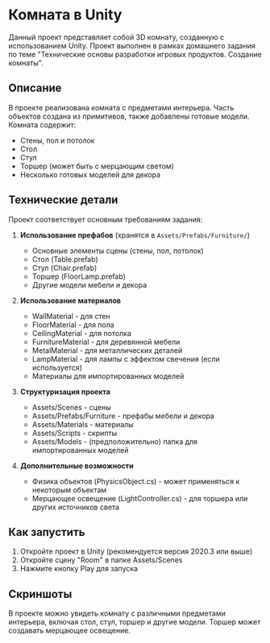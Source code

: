 # Комната в Unity

Данный проект представляет собой 3D комнату, созданную с использованием Unity. Проект выполнен в рамках домашнего задания по теме "Технические основы разработки игровых продуктов. Создание комнаты".

## Описание

В проекте реализована комната с предметами интерьера. Часть объектов создана из примитивов, также добавлены готовые модели. Комната содержит:
- Стены, пол и потолок
- Стол
- Стул
- Торшер (может быть с мерцающим светом)
- Несколько готовых моделей для декора

## Технические детали

Проект соответствует основным требованиям задания:

1. **Использование префабов** (хранятся в `Assets/Prefabs/Furniture/`)
   - Основные элементы сцены (стены, пол, потолок)
   - Стол (Table.prefab)
   - Стул (Chair.prefab)
   - Торшер (FloorLamp.prefab)
   - Другие модели мебели и декора

2. **Использование материалов**
   - WallMaterial - для стен
   - FloorMaterial - для пола
   - CeilingMaterial - для потолка
   - FurnitureMaterial - для деревянной мебели
   - MetalMaterial - для металлических деталей
   - LampMaterial - для лампы с эффектом свечения (если используется)
   - Материалы для импортированных моделей

3. **Структуризация проекта**
   - Assets/Scenes - сцены
   - Assets/Prefabs/Furniture - префабы мебели и декора
   - Assets/Materials - материалы
   - Assets/Scripts - скрипты
   - Assets/Models - (предположительно) папка для импортированных моделей

4. **Дополнительные возможности**
   - Физика объектов (PhysicsObject.cs) - может применяться к некоторым объектам
   - Мерцающее освещение (LightController.cs) - для торшера или других источников света

## Как запустить

1. Откройте проект в Unity (рекомендуется версия 2020.3 или выше)
2. Откройте сцену "Room" в папке Assets/Scenes
3. Нажмите кнопку Play для запуска

## Скриншоты

В проекте можно увидеть комнату с различными предметами интерьера, включая стол, стул, торшер и другие модели. Торшер может создавать мерцающее освещение. 